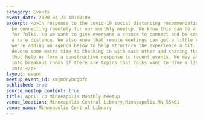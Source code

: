```yaml
---
category: Events
event_date: 2020-04-23 18:00:00
excerpt: <p>In response to the covid-19 social distancing recommendations, we will
  be connecting remotely for our monthly meetup. We know this can be a stressful time
  for folks, so we want to give everyone a chance to connect and be social, but at
  a safe distance. We also know that remote meetings can get a little chaotic, so
  we're adding an agenda below to help structure the experience a bit. We'll try to
  devote some extra time to checking in with each other and sharing thoughts/ideas/experiences
  that help us form a constructive response to recent events. We may also group up
  into breakout rooms if there are topics that folks want to dive a little deeper
  into.</p>
layout: event
meetup_event_id: xmjmdrybcgbfc
published: true
source_meetup_content: true
title: April 23 Minneapolis Monthly Meetup
venue_location: Minneapolis Central Library,Minneapolis,MN 55401
venue_name: Minneapolis Central Library
---
```

